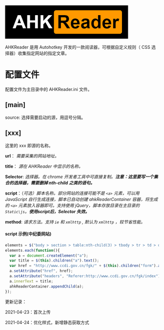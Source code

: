 ![](https://github.com/fuwt/AHKReader/blob/main/Static/img/logo.png?raw=true)

AHKReader 是用 Autohotkey 开发的一款阅读器，可根据自定义规则（ CSS 选择器）收集指定网站的指定文章。

# 配置文件
配置文件为主目录中的 AHKReader.ini 文件。

## [main]
source: 选择需要启动的源，用逗号分隔。

## [xxx]
这里的 xxx 即源的名称。

**url**： *需要采集的网站地址。*

**title**： *源在 AHKReader 中显示的名称。*

**Selector**: *选择器。在 chrome 开发者工具中可直接复制。**注意：这里要写一个集合的选择器，需要删掉 nth-child 之类的语句。***

**script**：（*可选）脚本名称。部分网站的连接可能不是 `<a>` 元素，可以用JavaScript 自行生成连接，脚本已自动创建 ahkReaderContainer 容器，将生成的 `<a>` 元素放入容器即可。支持使用 jQuery，脚本存放目录在主目录的 `Static\js`。**使用script后，Selector 失效。***

**method**: *请求方法。支持 `ie` 和 `xmlhttp` , 默认为 `xmlhttp` ，较节省性能。*

#### script 示例(中纪委网站)
``` javascript
elements = $("body > section > table:nth-child(3) > tbody > tr > td > div > div > ul > li > dt");
elements.each(function(){
  var a = document.createElement("a");
  var title = $(this).children("a").text();
  var href = "http://www.ccdi.gov.cn/fgk/" + $(this).children("form").attr("action");
  a.setAttribute("href", href);
  a.setAttribute("headers", "Referer:http://www.ccdi.gov.cn/fgk/index");
  a.innerText = title;
  ahkReaderContainer.appendChild(a);
});
```



更新记录：

2021-04-23：首次上传

2021-04-24：优化样式，新增静态获取方式